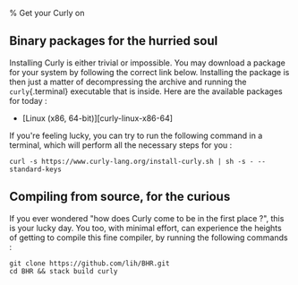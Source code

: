 % Get your Curly on

Binary packages for the hurried soul
------------------------------------

Installing Curly is either trivial or impossible. You may download a
package for your system by following the correct link
below. Installing the package is then just a matter of decompressing
the archive and running the `curly`{.terminal} executable that is
inside. Here are the available packages for today :

  - [Linux (x86, 64-bit)][curly-linux-x86-64]

If you're feeling lucky, you can try to run the following command in a
terminal, which will perform all the necessary steps for you :

~~~~{.terminal}
curl -s https://www.curly-lang.org/install-curly.sh | sh -s - --standard-keys
~~~~~

Compiling from source, for the curious
--------------------------------------

If you ever wondered "how does Curly come to be in the first place ?",
this is your lucky day. You too, with minimal effort, can experience
the heights of getting to compile this fine compiler, by running the
following commands :

~~~{.terminal}
git clone https://github.com/lih/BHR.git
cd BHR && stack build curly
~~~~
